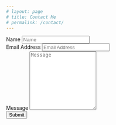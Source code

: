 ```yaml
---
# layout: page
# title: Contact Me
# permalink: /contact/
---
```

<div class="w-100">
    <div class="text-center social-icons">
        <a class="social-icon" href="mailto:{{ site.email }}"><i class="fas fa-envelope"></i></a>
        <a class="social-icon" href="https://linkedin.com/in/{{ site.linkedin_username }}"> <i class="fab fa-linkedin-in"></i></a>
        <a class="social-icon" href="https://github.com/{{ site.github_username }}"><i class="fab fa-github"></i></a>
        <a class="social-icon" href="https://twitter.com/{{ site.twitter_username }}"><i class="fab fa-twitter"></i></a>
        <a class="social-icon" href="https://instagram.com/{{ site.instagram_username }}"><i class="fab fa-instagram"></i></a>
    </div>
    <!-- Wrapper container -->
    <div class="container">
        <form id="contactForm" action="https://formspree.io/f/xwkagvap" method="POST">
            <!-- Name input -->
            <div class="mb-3">
                <label class="form-label" for="name">Name</label>
                <input class="form-control" name="name" id="name" type="text" placeholder="Name" />
            </div>
            <!-- Email address input -->
            <div class="mb-3">
                <label class="form-label" for="email">Email Address</label>
                <input class="form-control" name="email" id="email" type="email" placeholder="Email Address" />
            </div>
            <!-- Message input -->
            <div class="mb-3">
                <label class="form-label" for="msg">Message</label>
                <textarea class="form-control" id="msg" name="message" placeholder="Message" style="height: 10rem;"></textarea>
            </div>
            <!-- Form submit button -->
            <div class="d-grid">
                <button class="btn btn-primary btn-lg" type="submit">Submit</button>
            </div>
        </form>
    </div>
</div>